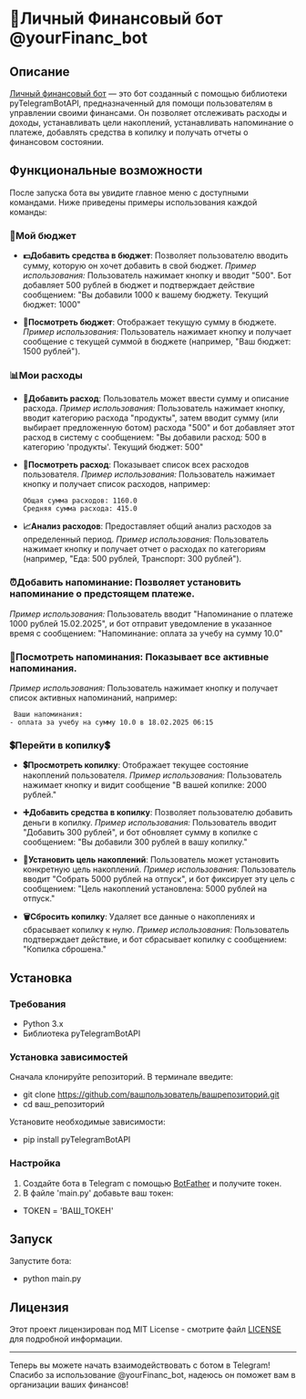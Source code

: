# 💸Личный Финансовый бот @yourFinanc_bot

## Описание

[Личный финансовый бот](https://t.me/yourFinanc_bot) — это бот созданный с помощью библиотеки pyTelegramBotAPI, предназначенный для помощи пользователям в управлении своими финансами. Он позволяет отслеживать расходы и доходы, устанавливать цели накоплений, устанавливать напоминание о платеже, добавлять средства в копилку и получать отчеты о финансовом состоянии.

## Функциональные возможности

После запуска бота вы увидите главное меню с доступными командами. Ниже приведены примеры использования каждой команды:

### 👤Мой бюджет

- **💵Добавить средства в бюджет**: Позволяет пользователю вводить сумму, которую он хочет добавить в свой бюджет.
*Пример использования:* Пользователь нажимает кнопку и вводит "500". Бот добавляет 500 рублей в бюджет и подтверждает действие сообщением: "Вы добавили 1000 к вашему бюджету. Текущий бюджет: 1000"

- **👀Посмотреть бюджет**: Отображает текущую сумму в бюджете.
*Пример использования:* Пользователь нажимает кнопку и получает сообщение с текущей суммой в бюджете (например, "Ваш бюджет: 1500 рублей").

### 📊Мои расходы

- **💸Добавить расход**: Пользователь может ввести сумму и описание расхода.
*Пример использования:* Пользователь нажимает кнопку, вводит категорию расхода "продукты", затем вводит сумму (или выбирает предложенную ботом) расхода "500" и бот добавляет этот расход в систему с сообщением: "Вы добавили расход: 500 в категорию 'продукты'. Текущий бюджет: 500"

- **👀Посмотреть расход**: Показывает список всех расходов пользователя.
*Пример использования:* Пользователь нажимает кнопку и получает список расходов, например:
       
      Общая сумма расходов: 1160.0
      Средняя сумма расхода: 415.0

       
- **📈Анализ расходов**: Предоставляет общий анализ расходов за определенный период.
*Пример использования:* Пользователь нажимает кнопку и получает отчет о расходах по категориям (например, "Еда: 500 рублей, Транспорт: 300 рублей").

### ⏰Добавить напоминание: Позволяет установить напоминание о предстоящем платеже.
*Пример использования:* Пользователь вводит "Напоминание о платеже 1000 рублей 15.02.2025", и бот отправит уведомление в указанное время с сообщением: "Напоминание: оплата за учебу на сумму 10.0"
### 👀Посмотреть напоминания: Показывает все активные напоминания.
*Пример использования:* Пользователь нажимает кнопку и получает список активных напоминаний, например:
     
     Ваши напоминания:
    - оплата за учебу на сумму 10.0 в 18.02.2025 06:15
     

### 💲Перейти в копилку💲

- **💲Просмотреть копилку**: Отображает текущее состояние накоплений пользователя.
*Пример использования:* Пользователь нажимает кнопку и видит сообщение "В вашей копилке: 2000 рублей."

- **➕Добавить средства в копилку**: Позволяет пользователю добавить деньги в копилку.
*Пример использования:* Пользователь вводит "Добавить 300 рублей", и бот обновляет сумму в копилке с сообщением: "Вы добавили 300 рублей в вашу копилку."

- **📍Установить цель накоплений**: Пользователь может установить конкретную цель накоплений.
*Пример использования:* Пользователь вводит "Собрать 5000 рублей на отпуск", и бот фиксирует эту цель с сообщением: "Цель накоплений установлена: 5000 рублей на отпуск."

- **🗑️Сбросить копилку**: Удаляет все данные о накоплениях и сбрасывает копилку к нулю.
*Пример использования:* Пользователь подтверждает действие, и бот сбрасывает копилку с сообщением: "Копилка сброшена."

## Установка

### Требования

- Python 3.x
- Библиотека pyTelegramBotAPI

### Установка зависимостей

Сначала клонируйте репозиторий.
В терминале введите:
- git clone https://github.com/вашпользователь/вашрепозиторий.git
- cd ваш_репозиторий

Установите необходимые зависимости:
- pip install pyTelegramBotAPI 

### Настройка

1. Создайте бота в Telegram с помощью [BotFather](https://t.me/botfather) и получите токен.
2. В файле 'main.py' добавьте ваш токен:

- TOKEN = 'ВАШ_ТОКЕН'

## Запуск

Запустите бота:

- python main.py

## Лицензия

Этот проект лицензирован под MIT License - смотрите файл [LICENSE](LICENSE) для подробной информации.

---

Теперь вы можете начать взаимодействовать с ботом в Telegram! Спасибо за использование @yourFinanc_bot, надеюсь он поможет вам в организации ваших финансов!




